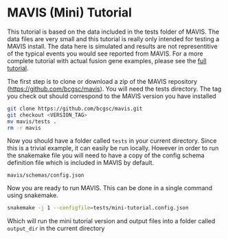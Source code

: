 # MAVIS (Mini) Tutorial

This tutorial is based on the data included in the tests folder of
MAVIS. The data files are very small and this tutorial is really only
intended for testing a MAVIS install. The data here is simulated and
results are not representitive of the typical events you would see
reported from MAVIS. For a more complete tutorial with actual fusion
gene examples, please see the [full tutorial](../../tutorials/full/).

The first step is to clone or download a zip of the MAVIS repository
(<https://github.com/bcgsc/mavis>). You will need the tests directory.
The tag you check out should correspond to the MAVIS version you have
installed

```bash
git clone https://github.com/bcgsc/mavis.git
git checkout <VERSION_TAG>
mv mavis/tests .
rm -r mavis
```

Now you should have a folder called `tests` in your current directory. Since this is a trivial
example, it can easily be run locally. However in order to run the snakemake file you will need
to have a copy of the config schema definition file which is included in MAVIS by default.

```text
mavis/schemas/config.json
```

Now you are ready to run MAVIS. This can be done in a single command using snakemake.

```bash
snakemake -j 1 --configfile=tests/mini-tutorial.config.json
```

Which will run the mini tutorial version and output files into a folder called `output_dir` in the
current directory

